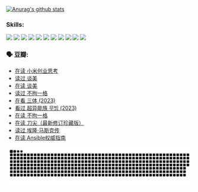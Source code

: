 
[![Anurag's github stats](https://github-readme-stats.vercel.app/api?username=w940853815)](https://github.com/anuraghazra/github-readme-stats)

### Skills:

<code><img height="32" src="https://cdn.jsdelivr.net/npm/simple-icons@v5/icons/python.svg"></code>
<code><img height="32" src="https://cdn.jsdelivr.net/npm/simple-icons@v5/icons/javascript.svg"></code>
<code><img height="32" src="https://cdn.jsdelivr.net/npm/simple-icons@v5/icons/django.svg"></code>
<code><img height="32" src="https://cdn.jsdelivr.net/npm/simple-icons@v5/icons/flask.svg"></code>
<code><img height="32" src="https://cdn.jsdelivr.net/npm/simple-icons@v5/icons/vuetify.svg"></code>
<code><img height="32" src="https://cdn.jsdelivr.net/npm/simple-icons@v5/icons/git.svg"></code>
<code><img height="32" src="https://cdn.jsdelivr.net/npm/simple-icons@v5/icons/docker.svg"></code>
<code><img height="32" src="https://cdn.jsdelivr.net/npm/simple-icons@v5/icons/postgresql.svg"></code>
<code><img height="32" src="https://cdn.jsdelivr.net/npm/simple-icons@v5/icons/elasticsearch.svg"></code>
<code><img height="32" src="https://cdn.jsdelivr.net/npm/simple-icons@v5/icons/macos.svg"></code>
<code><img height="32" src="https://cdn.jsdelivr.net/npm/simple-icons@v5/icons/linux.svg"></code>

### 🗣 豆瓣:

<!-- DOUBAN-ACTIVITIES:START -->
- [在读 小米创业思考](https://www.douban.com/people/136069238/status/4572047905/?_i=12607302)
- [读过 谈美](https://www.douban.com/people/136069238/status/4572047629/?_i=12607302)
- [在读 谈美](https://www.douban.com/people/136069238/status/4560861771/?_i=12607302)
- [读过 不拘一格](https://www.douban.com/people/136069238/status/4560861445/?_i=12607302)
- [在看 三体‎ (2023)](https://www.douban.com/people/136069238/status/4558185093/?_i=12607302)
- [看过 超异能族 무빙‎ (2023)](https://www.douban.com/people/136069238/status/4556824186/?_i=12607302)
- [在读 不拘一格](https://www.douban.com/people/136069238/status/4541712161/?_i=12607302)
- [在读 刀尖（最新修订珍藏版）](https://www.douban.com/people/136069238/status/4541711339/?_i=12607302)
- [读过 埃隆·马斯克传](https://www.douban.com/people/136069238/status/4541710351/?_i=12607302)
- [在读 Ansible权威指南](https://www.douban.com/people/136069238/status/4539151450/?_i=12607302)
<!-- DOUBAN-ACTIVITIES:END -->


![Snake animation](https://raw.githubusercontent.com/w940853815/w940853815/output/github-contribution-grid-snake.svg)

<!--
**w940853815/w940853815** is a ✨ _special_ ✨ repository because its `README.md` (this file) appears on your GitHub profile.

Here are some ideas to get you started:

- 🔭 I’m currently working on ...
- 🌱 I’m currently learning ...
- 👯 I’m looking to collaborate on ...
- 🤔 I’m looking for help with ...
- 💬 Ask me about ...
- 📫 How to reach me: ...
- 😄 Pronouns: ...
- ⚡ Fun fact: ...
-->
